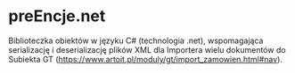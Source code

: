 # preEncje.net
Biblioteczka obiektów w języku C# (technologia .net), wspomagająca serializację i deserializację plików XML dla Importera wielu dokumentów do Subiekta GT (https://www.artoit.pl/moduly/gt/import_zamowien.html#nav).
